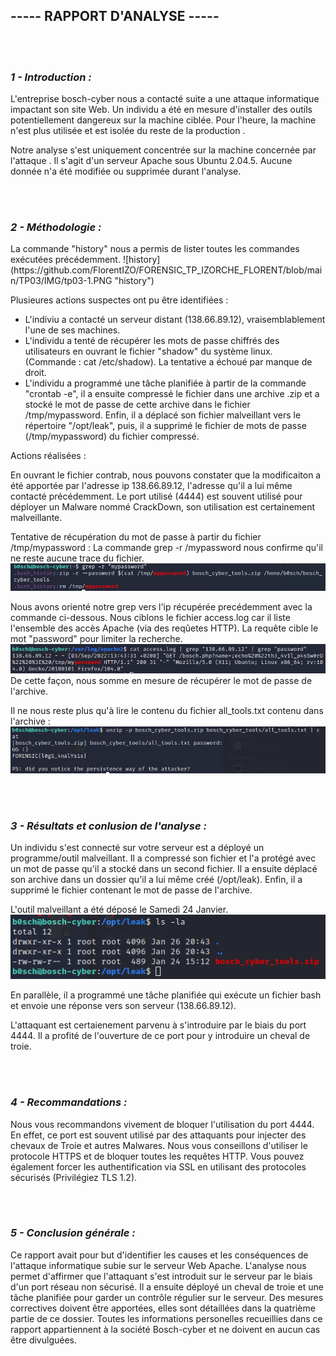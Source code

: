 ## ----- RAPPORT D'ANALYSE ----- ##
<br> 

</br>

### *1 - Introduction :*
<p>
L'entreprise bosch-cyber nous a contacté suite a une attaque informatique impactant son site Web.
Un individu a été en mesure d'installer des outils potentiellement dangereux sur la machine ciblée.
Pour l'heure, la machine n'est plus utilisée et est isolée du reste de la production .

Notre analyse s'est uniquement concentrée sur la machine concernée par l'attaque . 
Il s'agit d'un serveur Apache sous Ubuntu 2.04.5.
Aucune donnée n'a été modifiée ou supprimée durant l'analyse.
</p>
<br></br>

### *2 - Méthodologie :*

<p>
La commande "history" nous a permis de lister toutes les commandes exécutées précédemment.
![history](https://github.com/FlorentIZO/FORENSIC_TP_IZORCHE_FLORENT/blob/main/TP03/IMG/tp03-1.PNG "history")

Plusieures actions suspectes ont pu être identifiées : 

- L'indiviu a contacté un serveur distant (138.66.89.12), vraisemblablement l'une de ses machines.
- L'individu a tenté de récupérer les mots de passe chiffrés des utilisateurs en ouvrant le fichier "shadow" du système linux. (Commande : cat /etc/shadow).
La tentative a échoué par manque de droit.
- L'individu a programmé une tâche planifiée à partir de la commande "crontab -e", il a ensuite compressé le fichier dans une archive .zip et a stocké le mot de passe de cette archive dans le fichier /tmp/mypassword.
Enfin, il a déplacé son fichier malveillant vers le répertoire "/opt/leak", puis, il a supprimé le fichier de mots de passe (/tmp/mypassword) du fichier compressé.
</p>
<p>
Actions réalisées :

En ouvrant le fichier contrab, nous pouvons constater que la modificaiton a été apportée par l'adresse ip 138.66.89.12, l'adresse qu'il a lui même contacté précédemment.
Le port utilisé (4444) est souvent utilisé pour déployer un Malware nommé CrackDown, son utilisation est certainement malveillante.

Tentative de récupération du mot de passe à partir du fichier /tmp/mypassword :
La commande grep -r /mypassword nous confirme qu'il ne reste aucune trace du fichier.  
![grep](https://github.com/FlorentIZO/FORENSIC_TP_IZORCHE_FLORENT/blob/main/TP03/IMG/grep.PNG "grep")

Nous avons orienté notre grep vers l'ip récupérée precédemment avec la commande ci-dessous. 
Nous ciblons le fichier access.log car il liste l'ensemble des accès Apache (via des reqûetes HTTP).
La requête cible le mot "password" pour limiter la recherche. 
![password](https://github.com/FlorentIZO/FORENSIC_TP_IZORCHE_FLORENT/blob/main/TP03/IMG/password.PNG "passwword")
De cette façon, nous somme en mesure de récupérer le mot de passe de l'archive.

Il ne nous reste plus qu'à lire le contenu du fichier all_tools.txt contenu dans l'archive :
![unzip](https://github.com/FlorentIZO/FORENSIC_TP_IZORCHE_FLORENT/blob/main/TP03/IMG/unzip.PNG "unzip")
</p>
<br></br>

### *3 - Résultats et conlusion de l'analyse :*

<p>
Un individu s'est connecté sur votre serveur est a déployé un programme/outil malveillant.
Il a compressé son fichier et l'a protégé avec un mot de passe qu'il a stocké dans un second fichier.
Il a ensuite déplacé son archive dans un dossier qu'il a lui même créé (/opt/leak).
Enfin, il a supprimé le fichier contenant le mot de passe de l'archive. 

L'outil malveillant a été déposé le Samedi 24 Janvier.
![date](https://github.com/FlorentIZO/FORENSIC_TP_IZORCHE_FLORENT/blob/main/TP03/IMG/date_att.PNG "date")

En parallèle, il a programmé une tâche planifiée qui exécute un fichier bash et envoie une réponse vers son serveur (138.66.89.12).

L'attaquant est certaienement parvenu à s'introduire par le biais du port 4444.
Il a profité de l'ouverture de ce port pour y introduire un cheval de troie.
</p>
<br></br>

### *4 - Recommandations :*
<p>
Nous vous recommandons vivement de bloquer l'utilisation du port 4444.
En effet, ce port est souvent utilisé par des attaquants pour injecter des chevaux de Troie et autres Malwares.
Nous vous conseillons d'utiliser le protocole HTTPS et de bloquer toutes les requêtes HTTP.
Vous pouvez également forcer les authentification via SSL en utilisant des protocoles sécurisés (Privilégiez TLS 1.2).
</p> 

<br></br>

### *5 - Conclusion générale :*

<p>
Ce rapport avait pour but d'identifier les causes et les conséquences de l'attaque informatique subie sur le serveur Web Apache.
L'analyse nous permet d'affirmer que l'attaquant s'est introduit sur le serveur par le biais d'un port réseau non sécurisé.
Il a ensuite déployé un cheval de troie et une tâche planifiée pour garder un contrôle régulier sur le serveur.
Des mesures correctives doivent être apportées, elles sont détaillées dans la quatrième partie de ce dossier.
Toutes les informations personelles recueillies dans ce rapport appartiennent à la société Bosch-cyber et ne doivent en aucun cas être divulguées.
</p>
